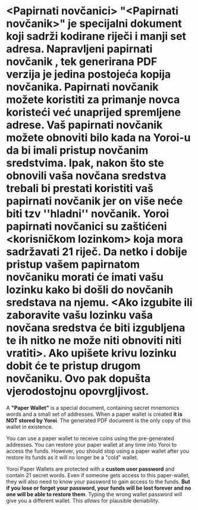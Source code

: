 # <Papirnati novčanici> "<Papirnati novčanik>" je specijalni dokument koji sadrži kodirane riječi i manji set adresa. Napravljeni papirnati novčanik <nije pohranjen na Yoroi-u>, tek generirana PDF verzija je jedina postojeća kopija novčanika. Papirnati novčanik možete koristiti za primanje novca koristeći već unaprijed spremljene adrese. Vaš papirnati novčanik možete obnoviti bilo kada na Yoroi-u da bi imali pristup novčanim sredstvima. Ipak, nakon što ste obnovili vaša novčana sredstva trebali bi prestati koristiti vaš papirnati novčanik jer on više neće biti tzv ''hladni'' novčanik. Yoroi papirnati novčanici su zaštićeni <korisničkom lozinkom> koja mora sadržavati 21 riječ. Da netko i dobije pristup vašem papirnatom novčaniku morati će imati vašu lozinku kako bi došli do novčanih sredstava na njemu. <Ako izgubite ili zaboravite vašu lozinku vaša novčana sredstva će biti izgubljena te ih nitko ne može niti obnoviti niti vratiti>. Ako upišete krivu lozinku dobit će te pristup drugom novčaniku. Ovo pak dopušta vjerodostojnu opovrgljivost.

A **"Paper Wallet"** is a special document, containing secret mnemonics words and a small set of addresses. When a paper wallet is created **it is NOT stored by Yoroi**. The generated PDF document is the only copy of this wallet in existence.

You can use a paper wallet to receive coins using the pre-generated addresses. You can restore your paper wallet at any time into Yoroi to access the funds. However, you should stop using a paper wallet after you restore its funds as it will no longer be a "cold" wallet.

Yoroi Paper Wallets are protected with a **custom user password** and contain 21 secret words. Even if someone gets access to this paper-wallet, they will also need to know your password to gain access to the funds. **But if you lose or forget your password, your funds will be lost forever and no one will be able to restore them**. Typing the wrong wallet password will give you a different wallet. This allows for plausible deniability.